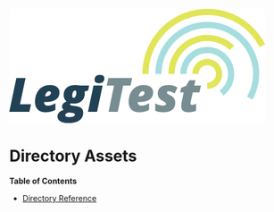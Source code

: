 ﻿![](images/_LegiTestBanner.png)

# Directory Assets





**Table of Contents**

- [Directory Reference](DirectoryReference.md)